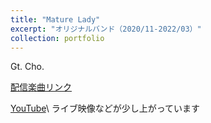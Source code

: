 ```yaml
---
title: "Mature Lady"
excerpt: "オリジナルバンド（2020/11-2022/03）"
collection: portfolio
---
```

Gt. Cho.

[配信楽曲リンク](https://big-up.style/dIval5pobb)

[YouTube](https://www.youtube.com/@maturelady9303)\\
ライブ映像などが少し上がっています